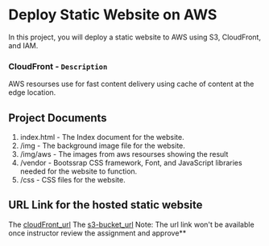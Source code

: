 # Deploy Static Website on AWS

In this project, you will deploy a static website to AWS using S3, CloudFront, and IAM.

### CloudFront - `Description`
AWS resourses use for fast content delivery using cache of content at the edge location.

## Project Documents
1. index.html - The Index document for the website.
2. /img - The background image file for the website.
3. /img/aws - The images from aws resourses showing the result
4. /vendor - Bootssrap CSS framework, Font, and JavaScript libraries needed for the website to function.
5. /css - CSS files for the website.


## URL Link for the hosted static website
The [cloudFront_url](https://d1ulz5ghgs0fav.cloudfront.net/)
The [s3-bucket_url](http://my-6923-6136-1937-bucket.s3-website-us-east-1.amazonaws.com/)
Note: The url link won't be available once instructor review the assignment and approve**
